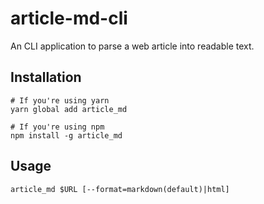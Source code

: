 # article-md-cli

An CLI application to parse a web article into readable text.

## Installation

```shell
# If you're using yarn
yarn global add article_md

# If you're using npm
npm install -g article_md
```

## Usage

```shell
article_md $URL [--format=markdown(default)|html]
```
